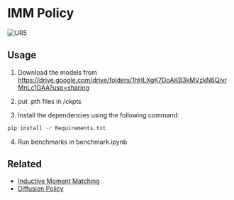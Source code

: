 # IMM Policy

![UR5](IMM-ur5.gif)

## Usage

1. Download the models from https://drive.google.com/drive/folders/1hHLXgK7DoAKB3kMVzkN6QjvrMnLc1GAA?usp=sharing
2. put .pth files in /ckpts

3. Install the dependencies using the following command:
```bash
pip install -r Requirements.txt
```

4. Run benchmarks in benchmark.ipynb

## Related
- [Inductive Moment Matching](https://lumalabs.ai/blog/engineering/inductive-moment-matching)
- [Diffusion Policy](https://diffusion-policy.cs.columbia.edu/)
